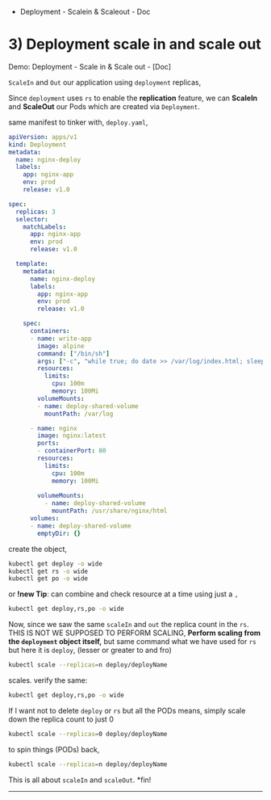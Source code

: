 - Deployment - Scalein & Scaleout - Doc

# 3) Deployment scale in and scale out
Demo: Deployment - Scale in & Scale out - [Doc]

`ScaleIn` and `Out` our application using `deployment` replicas,

Since `deployment` uses `rs` to enable the  **replication** feature, we can **ScaleIn** and **ScaleOut** our Pods which are created via `Deployment`.

same manifest to tinker with, `deploy.yaml`,
```yaml
apiVersion: apps/v1
kind: Deployment
metadata:
  name: nginx-deploy
  labels:
    app: nginx-app
    env: prod
    release: v1.0

spec:
  replicas: 3
  selector:
    matchLabels:
      app: nginx-app
      env: prod
      release: v1.0

  template:
    metadata:
      name: nginx-deploy
      labels:
        app: nginx-app
        env: prod
        release: v1.0

    spec:
      containers:
      - name: write-app
        image: alpine
        command: ["/bin/sh"]
        args: ["-c", "while true; do date >> /var/log/index.html; sleep 10; done"]
        resources:
          limits:
            cpu: 100m
            memory: 100Mi
        volumeMounts:
        - name: deploy-shared-volume
          mountPath: /var/log

      - name: nginx
        image: nginx:latest
        ports:
        - containerPort: 80
        resources:
          limits:
            cpu: 100m
            memory: 100Mi
         
        volumeMounts:
          - name: deploy-shared-volume
            mountPath: /usr/share/nginx/html
      volumes:  
      - name: deploy-shared-volume
        emptyDir: {}
```

create the object,
```sh
kubectl get deploy -o wide
kubectl get rs -o wide
kubectl get po -o wide
```
or
**!new Tip**: can combine and check resource at a time using just a `,`
```sh
kubectl get deploy,rs,po -o wide
```

Now, since we saw the same `scaleIn` and `out` the replica count in the `rs`. THIS IS NOT WE SUPPOSED TO PERFORM SCALING, 
**Perform scaling from the `deployment` object itself,**
but same command what we have used for `rs` but here it is `deploy`, (lesser or greater to and fro)
```sh
kubectl scale --replicas=n deploy/deployName
```
scales. verify the same:
```sh
kubectl get deploy,rs,po -o wide
```

If I want not to delete `deploy` or `rs` but all the PODs means, simply scale down the replica count to just 0
```sh
kubectl scale --replicas=0 deploy/deployName
```
to spin things (PODs) back,
```sh
kubectl scale --replicas=n deploy/deployName
```

This is all about `scaleIn` and `scaleOut`.
*fin!

---

